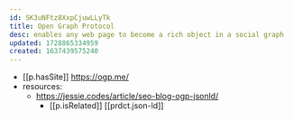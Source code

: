 ```yaml
---
id: SK3uNFtz8XxpCjuwLLyTk
title: Open Graph Protocol
desc: enables any web page to become a rich object in a social graph
updated: 1728865334959
created: 1637439575240
---
```




- [[p.hasSite]] https://ogp.me/
- resources: 
  - https://jessie.codes/article/seo-blog-ogp-jsonld/
    - [[p.isRelated]] [[prdct.json-ld]]
